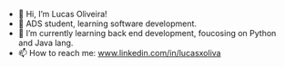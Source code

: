 - 👋 Hi, I’m Lucas Oliveira!
- 👀 ADS student, learning software development.
- 🌱 I’m currently learning back end development, foucosing on Python and Java lang.
- 📫 How to reach me: www.linkedin.com/in/lucasxoliva
  

<!---
lucaxjordo/lucaxjordo is a ✨ special ✨ repository because its `README.md` (this file) appears on your GitHub profile.
You can click the Preview link to take a look at your changes.
--->
